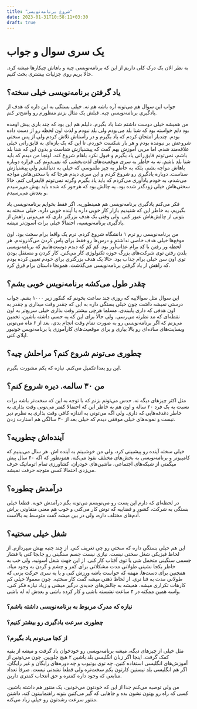 ```yaml
---
title: "شروع برنامه‌نویسی"
date: 2023-01-31T10:58:11+03:30
draft: true
---
```

# یک سری سوال و جواب
به نظر الان یک درک کلی داریم از این که برنامه‌نویسی چیه و باهاش چیکارها میشه کرد. حالا بریم روی جزئیات بیشتری بحث کنیم.


## یاد گرفتن برنامه‌نویسی خیلی سخته؟
جواب این سوال هم می‌تونه آره باشه هم نه. خیلی بستگی به این داره که هدف از یادگیری برنامه‌نویسی چیه. قبلش یک مثال بزنم منظورم رو واضح‌تر کنم.

من همیشه خیلی دوست داشتم شنا یاد بگیرم. دلیلم هم این بود که چند باری پیش اومده بود دلم خواسته بود که شنا بلد می‌بودم ولی بلد نبودم و لذت اون لحظه رو از دست داده بودم. چندبار امتحان کردم که یاد بگیرم و در راستاش تلاش کردم ولی از پس سختی شروعش بر نیومده بودم و هر بار شکست خوردم. تا این که یک بازه‌ای به قایق‌رانی خیلی علاقه‌مند شدم. اما مربی آموزش بهم گفت که پیشنیازش شناست و بدون این که شنا بلد باشم، نمی‌تونم قایق‌رانی یاد بگیرم و قبول نکرد باهام شروع کنه. اونجا من دیدم که باید شنا بلد باشم. نه به خاطر یه سری موقعیت‌های لذت‌بخشی که نمی‌دونم کی قراره دوباره باهاش مواجه بشم، بلکه به خاطر یه چیز ملموسی که خیلی به دنبالشم ولی پیشنیازش سناست. دوباره یادگیری رو شروع کردم و این سری دیدم هرجا که با سختی‌هاش مواجه می‌شدم، به خودم یادآوری می‌کردم که باید یاد بگیرم وگرنه نمی‌تونم قایقرانی کنم. حالا سختی‌هاش خیلی زودگذر شده بود. یه چالش بود که هرجور که شده باید بهش می‌رسیدم و بعدش می‌رسیدم.

فکر می‌کنم یادگیری برنامه‌نویسی هم همینطوریه. اگر فقط بخوایم برنامه‌نویسی یاد بگیریم، به خاطر این که شنیدیم بازار کار خوبی داره یا آینده خوبی داره، خیلی سخته به بتونی از چالش‌هاش عبور کنی. ولی وقتی یک هدف بزرگتر داری که می‌دونی راهش از یادگیری برنامه‌نویسیه، احتمالا خیلی برات آسون‌تر میشه.

من برنامه‌نویسی رو ترم ۱ دانشگاه شروع کردم. ترم یک واقعا برام سخت بود. اون موقع‌ها خیلی هدف خاصی نداشتم و درس‌ها رو فقط برای پاس کردن می‌گذروندم. هر لحظه ور رفتن با کد برام عذاب‌آور بود. کم کم که دیدم دوست‌هاییم که برنامه‌نویسی بلدن رفتن توی شرکت‌های بزرگ حوزه تکنولوژی کار می‌کنن. کار کردن و مستقل بودن توی اون سن خیلی برام جذاب بود. حالا یک هدف بزرگتری برای خودم تعیین کرده بودم که راهش از یاد گرفتن برنامه‌نویسی می‌گذشت. همونجا داستان برام فرق کرد.

## چقدر طول می‌کشه برنامه‌نویس خوبی بشم؟
این سوال مثل سوالاییه که روزی چند ساعت بخونم که کنکور زیر ۱۰۰۰ بشم. جواب درستی نمیشه داشت چون خیلی بستگی داره به این که چقدر وقت میذاری و چقدر به اون هدفی که داری پایبندی. مسلما هرچی بیشتر وقت بذاری خیلی سریع‌تر به اون نقطه‌ای که مد نظرته می‌رسی. ولی حالا برای این که یه حسی داشته باشین، تخمین می‌زنم که اگر برنامه‌نویسی رو به صورت تمام وقت انجام بدی، بعد از ۶ ماه می‌تونی وبسایت‌های ساده‌ای رو بالا بیاری و برای موقعیت‌های کارآموزی یا برنامه‌نویس جونیور اپلای کنی.

## چطوری می‌تونم شروع کنم؟ مراحلش چیه؟
این رو بعدا تکمیل می‌کنم. نیازه که یکم مشورت بگیرم.

## من ۳۰ سالمه. دیره شروع کنم؟
مثل اکثر چیزهای دیگه نه. حدس می‌تونم بزنم که با توجه به این که سخت‌تر باشه برات نسبت به یک فرد ۲۰ ساله و اون هم به خاطر این که احتمالا کمتر می‌تونی وقت بذاری به خاطر دغدغه‌هایی که داری. ولی اگه می‌تونی به اندازه کافی وقت بذاری به نظرم دیر نیست و نمونه‌های خیلی موفقی دیدم که خیلی بعد از ۳۰ سالگی هم استارت زدن.

## آینده‌اش چطوریه؟
خیلی سخته آینده رو پیشبینی کرد، ولی من خوشبینم به آینده اش. هر سال ‌می‌بینیم که کامپیوتر و برنامه‌نویسی به بخش‌های مختلف نفوذ می‌کنه. همونطور که اگه ۴۰ سال پیش میگفتی از شبکه‌های اجتماعی، ماشین‌های خودران، کشاورزی تمام اتوماتیک حرف می‌زدی احتمالا کسی متوجه حرفت نمیشد.

## درآمدش چطوره؟
در لحظه‌ای که دارم این پست رو می‌نویسم می‌تونه بگم درآمدش خوبه. قطعا خیلی بستگی به شرکت، کشور و فضاییه که توش کار می‌کنی و خوب هم معنی متفاوتی براش آدم‌های مختلف داره، ولی در بین میشه گفت متوسط به بالاست.

## شغل خیلی سختیه؟
این هم خیلی بستگی داره که سختی رو چی تغریف کنی. از چند جنبه بهش میپردازم. از لحاظ فیزیکی شغل سختی نیست. نیازی نیست جسم سنگینی رو جابجا کنی یا فشار جسمی سنگینی متحمل شی یا توی آفتاب کار کنی. از این جهت شغل آسونیه. ولی خب به خاطر یکجا نشینی طولانی مدت مشکلاتی برای کمر و چشم و گردن به وجود میاد. همچنین برای دست‌ها. مهمه که حواست باشه ورزش کنی و یا یه سری حرکت بزنی که طولانی مدت به فنا نری.
ار لحاظ ذهنی میشه گفت کار سختیه. چون معمولا خیلی کم کارهات تکراری میشه. همیشه به چالش‌های جدیدی درگیر میشی و زیاد نیازه فکر کنی. واسه همین ممکنه در ۴ ساعت نشسته باشی و کار کرده باشی و بعدش له له باشی.



### نیازه که مدرک مربوط به برنامه‌نویسی داشته باشم؟



### چطوری سرعت یادگیری رو بیشتر کنیم؟



### از کجا می‌تونم یاد بگیرم؟
مثل خیلی از چیزهای دیگه، میشه برنامه‌نویسی رو خودخوان یاد گرفت و میشه از بقیه کمک گرفت.
اینجا اگر زبان انگلیسی بلد باشین ۲ هیچ جلویین. چون می‌تونین از آموزش‌های انگلیسی استفاده کنین. چه توی یوتیوب و چه دوره‌های رایگان و غیر رایگان. اگر هم انگلیسی بلد نیستین کارتون یکم سخت‌تره ولی قطعا نشدنی نیست. صرفا تعداد منابعی که وجود داره کمتره و حق انتخاب کمتری دارین.

من ولی توصیه می‌کنم جدا از این که خودتون می‌خونین، یک منتور هم داشته باشین. کسی که راه رو بهتون نشون بده و جاهایی که گیر می‌کنین بتونه راهنماییتون کنه. داشتن منتور سرعت رشدتون رو خیلی زیاد می‌کنه.
